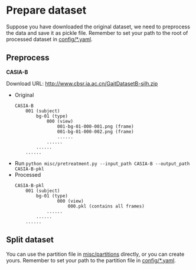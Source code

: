 # Prepare dataset
Suppose you have downloaded the original dataset, we need to preprocess the data and save it as pickle file. Remember to set your path to the root of processed dataset in [config/*.yaml](config/).

## Preprocess
**CASIA-B** 

Download URL: http://www.cbsr.ia.ac.cn/GaitDatasetB-silh.zip

- Original
    ```
    CASIA-B
        001 (subject)
            bg-01 (type)
                000 (view)
                    001-bg-01-000-001.png (frame)
                    001-bg-01-000-002.png (frame)
                    ......
                ......
            ......
        ......
    ```
- Run `python misc/pretreatment.py --input_path CASIA-B --output_path CASIA-B-pkl`
- Processed
    ```
    CASIA-B-pkl
        001 (subject)
            bg-01 (type)
                    000 (view)
                        000.pkl (contains all frames)
                ......
            ......
        ......
    ```

## Split dataset
You can use the partition file in [misc/partitions](misc/partitions/) directly, or you can create yours. Remember to set your path to the partition file in [config/*.yaml](config/).